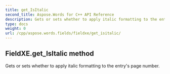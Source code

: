 ```yaml
---
title: get_IsItalic
second_title: Aspose.Words for C++ API Reference
description: Gets or sets whether to apply italic formatting to the entry's page number. 
type: docs
weight: 0
url: /cpp/aspose.words.fields/fieldxe/get_isitalic/
---
```

## FieldXE.get_IsItalic method


Gets or sets whether to apply italic formatting to the entry's page number. 

